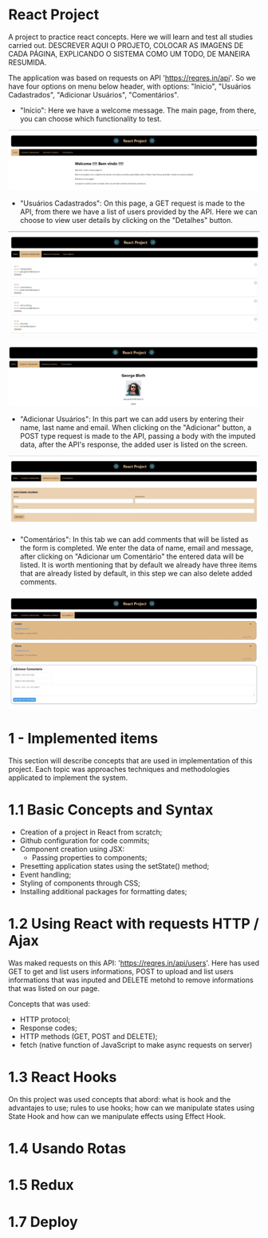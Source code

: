 # React Project
A project to practice react concepts. Here we will learn and test all studies carried out.
DESCREVER AQUI O PROJETO, COLOCAR AS IMAGENS DE CADA PÁGINA, EXPLICANDO O SISTEMA COMO UM TODO, DE MANEIRA RESUMIDA.

The application was based on requests on API 'https://reqres.in/api'. 
So we have four options on menu below header, with options: "Inicio", "Usuários Cadastrados", "Adicionar Usuários", "Comentários".

- "Início": 
Here we have a welcome message. The main page, from there, you can choose which functionality to test.

![Home](images/home.JPG)


- "Usuários Cadastrados":
On this page, a GET request is made to the API, from there we have a list of users provided by the API. Here we can choose to view user details by clicking on the "Detalhes" button.

![User List](images/user-list.JPG)

![User Details](images/detail-example.JPG)

- "Adicionar Usuários":
In this part we can add users by entering their name, last name and email. When clicking on the "Adicionar" button, a POST type request is made to the API, passing a body with the imputed data, after the API's response, the added user is listed on the screen.

![Add User](images/add-user.JPG)

- "Comentários": 
In this tab we can add comments that will be listed as the form is completed. We enter the data of name, email and message, after clicking on "Adicionar um Comentário" the entered data will be listed. It is worth mentioning that by default we already have three items that are already listed by default, in this step we can also delete added comments.

![Comments](images/comments.JPG)

# 1 - Implemented items
This section will describe concepts that are used in implementation of this project. 
Each topic was approaches techniques and methodologies applicated to implement the system.

# 1.1 Basic Concepts and Syntax
- Creation of a project in React from scratch;
- Github configuration for code commits;
- Component creation using JSX:
    - Passing properties to components;
- Presetting application states using the setState() method;
- Event handling;
- Styling of components through CSS;
- Installing additional packages for formatting dates;

# 1.2 Using React with requests HTTP / Ajax
Was maked requests on this API: 'https://reqres.in/api/users'. Here has used GET to get and list users informations, POST to upload and list users informations that was inputed and DELETE metohd to remove informations that was listed on our page.

Concepts that was used:
- HTTP protocol;
- Response codes;
- HTTP methods (GET, POST and DELETE);
- fetch (native function of JavaScript to make async requests on server)

# 1.3 React Hooks
On this project was used concepts that abord: what is hook and the advantajes to use; rules to use hooks; how can we manipulate states using State Hook and how can we 
manipulate effects using Effect Hook.

# 1.4 Usando Rotas

# 1.5 Redux

# 1.7 Deploy